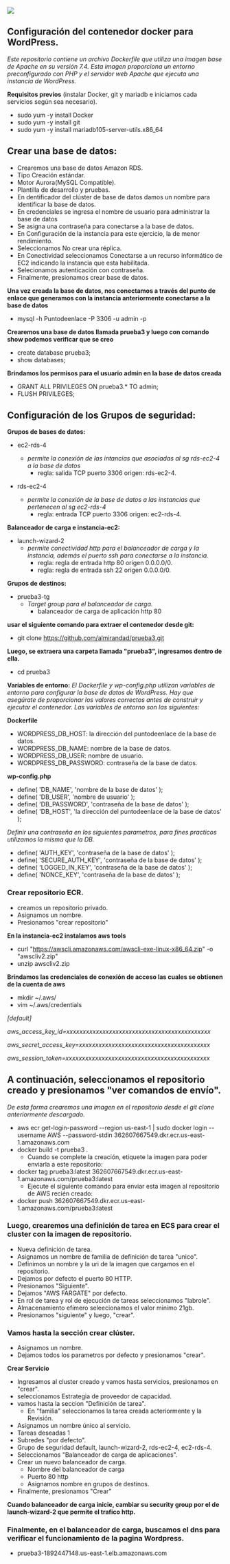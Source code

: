 ![](https://miro.medium.com/v2/resize:fit:1400/0*Wq1qEQ4ELhksep5-.jpg)

## Configuración del contenedor docker para WordPress.
_Este repositorio contiene un archivo Dockerfile que utiliza una imagen base de Apache en su versión 7.4. Esta imagen proporciona un entorno preconfigurado con PHP y el servidor web Apache que ejecuta una instancia de WordPress._

**Requisitos previos** 
(instalar Docker, git y mariadb e iniciamos cada servicios según sea necesario).
- sudo yum -y install Docker
- sudo yum -y install git
- sudo yum -y install mariadb105-server-utils.x86_64
  
## Crear una base de datos:
- Crearemos una base de datos Amazon RDS.
- Tipo Creación estándar.
- Motor Aurora(MySQL Compatible).
- Plantilla de desarrollo y pruebas.
- En dentificador del clúster de base de datos damos un nombre para identificar la base de datos.
- En credenciales se ingresa el nombre de usuario para administrar la base de datos
- Se asigna una contraseña para conectarse a la base de datos.
- En Configuración de la instancia para este ejercicio, la de menor rendimiento.
- Seleccionamos No crear una réplica.
- En Conectividad seleccionamos Conectarse a un recurso informático de EC2 indicando la instancia que esta habilitada.
- Selecionamos autenticación con contraseña.
- Finalmente, presionamos crear base de datos.

**Una vez creada la base de datos, nos conectamos a través del punto de enlace que generamos con la instancia anteriormente conectarse a la base de datos**
- mysql -h Puntodeenlace -P 3306 -u admin -p
  
**Crearemos una base de datos llamada prueba3 y luego con comando show podemos verificar que se creo**
- create database prueba3;
- show databases;
  
**Brindamos los permisos para el usuario admin en la base de datos creada**
- GRANT ALL PRIVILEGES ON prueba3.* TO admin;
- FLUSH PRIVILEGES;

## Configuración de los Grupos de seguridad:

**Grupos de bases de datos:**
- ec2-rds-4
   - _permite la conexión de las intancias que asociadas al sg rds-ec2-4 a la base de datos_
       - regla: salida TCP puerto 3306 origen: rds-ec2-4.
    
- rds-ec2-4
   - _permite la conexión de la base de datos a las instancias que pertenecen al sg ec2-rds-4_
       - regla: entrada TCP puerto 3306 origen: ec2-rds-4.
    
**Balanceador de carga e instancia-ec2:**
- launch-wizard-2
   - _permite conectividad http para el balanceador de carga y la instancia, además el puerto ssh para conectarse a la instancia._
      - regla: regla de entrada http 80 origen 0.0.0.0/0.
      - regla: regla de entrada ssh 22 origen 0.0.0.0/0.
        
**Grupos de destinos:**
- prueba3-tg
   - _Target group para el balanceador de carga._
      - balanceador de carga de aplicación http 80 
  
**usar el siguiente comando para extraer el contenedor desde git:**
- git clone https://github.com/almirandad/prueba3.git

**Luego, se extraera una carpeta llamada "prueba3", ingresamos dentro de ella.**
- cd prueba3

**Variables de entorno:** 
_El Dockerfile y wp-config.php utilizan variables de entorno para configurar la base de datos de WordPress. Hay que asegúrate de proporcionar los valores correctos antes de construir y ejecutar el contenedor. Las variables de entorno son las siguientes:_

**Dockerfile**
- WORDPRESS_DB_HOST: la dirección del puntodeenlace de la base de datos.
- WORDPRESS_DB_NAME: nombre de la base de datos.
- WORDPRESS_DB_USER: nombre de usuario.
- WORDPRESS_DB_PASSWORD: contraseña de la base de datos.
  
**wp-config.php**
- define( 'DB_NAME', 'nombre de la base de datos' );
- define( 'DB_USER', 'nombre de usuario' );
- define( 'DB_PASSWORD', 'contraseña de la base de datos' );
- define( 'DB_HOST', 'la dirección del puntodeenlace de la base de datos' );

_Definir una contraseña en los siguientes parametros, para fines practicos utilizamos la misma que la DB._
- define( 'AUTH_KEY', 'contraseña de la base de datos' );
- define( 'SECURE_AUTH_KEY', 'contraseña de la base de datos' );
- define( 'LOGGED_IN_KEY', 'contraseña de la base de datos' );
- define( 'NONCE_KEY', 'contraseña de la base de datos' );

### Crear repositorio ECR.
- creamos un repositorio privado.
- Asignamos un nombre.
- Presionamos "crear repositorio"

**En la instancia-ec2 instalamos aws tools**
- curl "https://awscli.amazonaws.com/awscli-exe-linux-x86_64.zip" -o "awscliv2.zip" 
- unzip awscliv2.zip
  
**Brindamos las credenciales de conexión de acceso las cuales se obtienen de la cuenta de aws**
- mkdir ~/.aws/
- vim ~/.aws/credentials

_[default]_

_aws_access_key_id=xxxxxxxxxxxxxxxxxxxxxxxxxxxxxxxxxxxxxxxxxxxx_

_aws_secret_access_key=xxxxxxxxxxxxxxxxxxxxxxxxxxxxxxxxxxxxxxxx_

_aws_session_token=xxxxxxxxxxxxxxxxxxxxxxxxxxxxxxxxxxxxxxxxxxxx_

## A continuación, seleccionamos el repositorio creado y presionamos "ver comandos de envío".
_De esta forma crearemos una imagen en el repositorio desde el git clone anteriormente descargado._

- aws ecr get-login-password --region us-east-1 | sudo docker login --username AWS --password-stdin 362607667549.dkr.ecr.us-east-1.amazonaws.com
- docker build -t prueba3 .
   - Cuando se complete la creación, etiquete la imagen para poder enviarla a este repositorio:
- docker tag prueba3:latest 362607667549.dkr.ecr.us-east-1.amazonaws.com/prueba3:latest
   - Ejecute el siguiente comando para enviar esta imagen al repositorio de AWS recién creado:
- docker push 362607667549.dkr.ecr.us-east-1.amazonaws.com/prueba3:latest

### Luego, crearemos una definición de tarea en ECS para crear el cluster con la imagen de repositorio.
- Nueva definición de tarea.
- Asignamos un nombre de familia de definición de tarea "unico".
- Definimos un nombre y la uri de la imagen que cargamos en el repositorio.
- Dejamos por defecto el puerto 80 HTTP.
- Presionamos "Siguiente".
- Dejamos "AWS FARGATE" por defecto.
- En rol de tarea y rol de ejecución de tareas seleccionamos "labrole".
- Almacenamiento efímero seleecionamos el valor minímo 21gb.
- Presionamos "siguiente" y luego, "crear".

### Vamos hasta la sección crear clúster.
- Asignamos un nombre.
- Dejamos todos los parametros por defecto y presionamos "crear".
  
**Crear Servicio**
- Ingresamos al cluster creado y vamos hasta servicios, presionamos en "crear".
- seleccionamos Estrategia de proveedor de capacidad.
- vamos hasta la seccion "Definición de tarea".
   - En "familia" seleccionamos la tarea creada acteriormente y la Revisión.
- Asignamos un nombre único al servicio.
- Tareas deseadas 1
- Subredes "por defecto".
- Grupo de seguridad default, launch-wizard-2, rds-ec2-4, ec2-rds-4.
- Seleccionamos "Balanceador de carga de aplicaciones".
- Crear un nuevo balanceador de carga.
   - Nombre del balanceador de carga
   - Puerto 80 http
   - Asignamos  nombre en grupos de destinos.
- Finalmente, presionamos "Crear"
  
**Cuando balanceador de carga inicie, cambiar su security group por el de launch-wizard-2 que permite el trafico http.**

### Finalmente, en el balanceador de carga, buscamos el dns para verificar el funcionamiento de la pagina Wordpress.
- prueba3-1892447148.us-east-1.elb.amazonaws.com
















